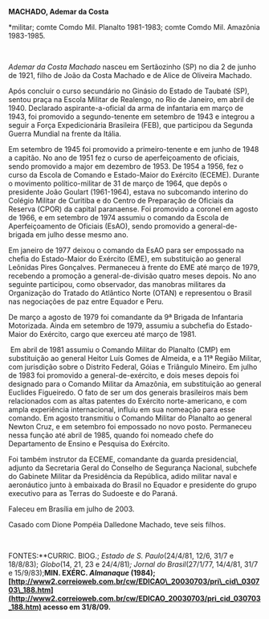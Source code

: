 **MACHADO, Ademar da Costa**

\*militar; comte Comdo Mil. Planalto 1981-1983; comte Comdo Mil.
Amazônia 1983-1985.

 

*Ademar da Costa Machado* nasceu em Sertãozinho (SP) no dia 2 de junho
de 1921, filho de João da Costa Machado e de Alice de Oliveira Machado.

Após concluir o curso secundário no Ginásio do Estado de Taubaté (SP),
sentou praça na Escola Militar de Realengo, no Rio de Janeiro, em abril
de 1940. Declarado aspirante-a-oficial da arma de infantaria em março de
1943, foi promovido a segundo-tenente em setembro de 1943 e integrou a
seguir a Força Expedicionária Brasileira (FEB), que participou da
Segunda Guerra Mundial na frente da Itália.

Em setembro de 1945 foi promovido a primeiro-tenente e em junho de 1948
a capitão. No ano de 1951 fez o curso de aperfeiçoamento de oficiais,
sendo promovido a major em dezembro de 1953. De 1954 a 1956, fez o curso
da Escola de Comando e Estado-Maior do Exército (ECEME). Durante o
movimento político-militar de 31 de março de 1964, que depôs o
presidente João Goulart (1961-1964), estava no subcomando interino do
Colégio Militar de Curitiba e do Centro de Preparação de Oficiais da
Reserva (CPOR) da capital paranaense. Foi promovido a coronel em agosto
de 1966, e em setembro de 1974 assumiu o comando da Escola de
Aperfeiçoamento de Oficiais (EsAO), sendo promovido a general-de-brigada
em julho desse mesmo ano.

Em janeiro de 1977 deixou o comando da EsAO para ser empossado na chefia
do Estado-Maior do Exército (EME), em substituição ao general Leônidas
Pires Gonçalves. Permaneceu à frente do EME até março de 1979, recebendo
a promoção a general-de-divisão quatro meses depois. No ano seguinte
participou, como observador, das manobras militares da Organização do
Tratado do Atlântico Norte (OTAN) e representou o Brasil nas negociações
de paz entre Equador e Peru.

De março a agosto de 1979 foi comandante da 9ª Brigada de Infantaria
Motorizada. Ainda em setembro de 1979, assumiu a subchefia do
Estado-Maior do Exército, cargo que exerceu até março de 1981.

 Em abril de 1981 assumiu o Comando Militar do Planalto (CMP) em
substituição ao general Heitor Luís Gomes de Almeida, e a 11ª Região
Militar, com jurisdição sobre o Distrito Federal, Góias e Triângulo
Mineiro. Em julho de 1983 foi promovido a general-de-exército, e dois
meses depois foi designado para o Comando Militar da Amazônia, em
substituição ao general Euclides Figueiredo. O fato de ser um dos
generais brasileiros mais bem relacionados com as altas patentes do
Exército norte-americano, e com ampla experiência internacional, influiu
em sua nomeação para esse comando. Em agosto transmitiu o Comando
Militar do Planalto ao general Newton Cruz, e em setembro foi empossado
no novo posto. Permaneceu nessa função até abril de 1985, quando foi
nomeado chefe do Departamento de Ensino e Pesquisa do Exército.

Foi também instrutor da ECEME, comandante da guarda presidencial,
adjunto da Secretaria Geral do Conselho de Segurança Nacional, subchefe
do Gabinete Militar da Presidência da República, adido militar naval e
aeronáutico junto à embaixada do Brasil no Equador e presidente do grupo
executivo para as Terras do Sudoeste e do Paraná.

Faleceu em Brasília em julho de 2003.

Casado com Dione Pompéia Dalledone Machado, teve seis filhos.

 

FONTES:**CURRIC. BIOG.; *Estado de S. Paulo*(24/4/81, 12/6, 31/7 e
18/8/83); *Globo*(14, 21, 23 e 24/4/81)*; Jornal do Brasil*(27/1/77,
14/4/81, 31/7 e 15/9/83);**MIN. EXÉRC. *Almanaque* (1984);
[http://www2.correioweb.com.br/cw/EDICAO\_20030703/pri\_cid\_030703\_188.htm](http://www2.correioweb.com.br/cw/EDICAO_20030703/pri_cid_030703_188.htm)
acesso em 31/8/09.**

 
